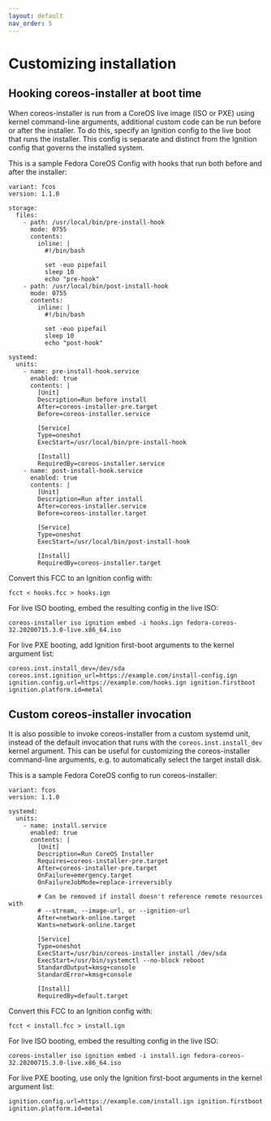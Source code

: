 ```yaml
---
layout: default
nav_order: 5
---
```


# Customizing installation

## Hooking coreos-installer at boot time

When coreos-installer is run from a CoreOS live image (ISO or PXE) using
kernel command-line arguments, additional custom code can be run before or
after the installer.  To do this, specify an Ignition config to the live
boot that runs the installer.  This config is separate and distinct from the
Ignition config that governs the installed system.

This is a sample Fedora CoreOS Config with hooks that run both before and
after the installer:

```
variant: fcos
version: 1.1.0

storage:
  files:
    - path: /usr/local/bin/pre-install-hook
      mode: 0755
      contents:
        inline: |
          #!/bin/bash

          set -euo pipefail
          sleep 10
          echo "pre-hook"
    - path: /usr/local/bin/post-install-hook
      mode: 0755
      contents:
        inline: |
          #!/bin/bash

          set -euo pipefail
          sleep 10
          echo "post-hook"

systemd:
  units:
    - name: pre-install-hook.service
      enabled: true
      contents: |
        [Unit]
        Description=Run before install
        After=coreos-installer-pre.target
        Before=coreos-installer.service

        [Service]
        Type=oneshot
        ExecStart=/usr/local/bin/pre-install-hook

        [Install]
        RequiredBy=coreos-installer.service
    - name: post-install-hook.service
      enabled: true
      contents: |
        [Unit]
        Description=Run after install
        After=coreos-installer.service
        Before=coreos-installer.target

        [Service]
        Type=oneshot
        ExecStart=/usr/local/bin/post-install-hook

        [Install]
        RequiredBy=coreos-installer.target
```

Convert this FCC to an Ignition config with:

```
fcct < hooks.fcc > hooks.ign
```

For live ISO booting, embed the resulting config in the live ISO:

```
coreos-installer iso ignition embed -i hooks.ign fedora-coreos-32.20200715.3.0-live.x86_64.iso
```

For live PXE booting, add Ignition first-boot arguments to the kernel argument
list:

```
coreos.inst.install_dev=/dev/sda coreos.inst.ignition_url=https://example.com/install-config.ign ignition.config.url=https://example.com/hooks.ign ignition.firstboot ignition.platform.id=metal
```

## Custom coreos-installer invocation

It is also possible to invoke coreos-installer from a custom systemd unit,
instead of the default invocation that runs with the
`coreos.inst.install_dev` kernel argument.  This can be useful for
customizing the coreos-installer command-line arguments, e.g. to
automatically select the target install disk.

This is a sample Fedora CoreOS config to run coreos-installer:

```
variant: fcos
version: 1.1.0

systemd:
  units:
    - name: install.service
      enabled: true
      contents: |
        [Unit]
        Description=Run CoreOS Installer
        Requires=coreos-installer-pre.target
        After=coreos-installer-pre.target
        OnFailure=emergency.target
        OnFailureJobMode=replace-irreversibly

        # Can be removed if install doesn't reference remote resources with
        # --stream, --image-url, or --ignition-url
        After=network-online.target
        Wants=network-online.target

        [Service]
        Type=oneshot
        ExecStart=/usr/bin/coreos-installer install /dev/sda
        ExecStart=/usr/bin/systemctl --no-block reboot
        StandardOutput=kmsg+console
        StandardError=kmsg+console

        [Install]
        RequiredBy=default.target
```

Convert this FCC to an Ignition config with:

```
fcct < install.fcc > install.ign
```

For live ISO booting, embed the resulting config in the live ISO:

```
coreos-installer iso ignition embed -i install.ign fedora-coreos-32.20200715.3.0-live.x86_64.iso
```

For live PXE booting, use only the Ignition first-boot arguments in the kernel
argument list:

```
ignition.config.url=https://example.com/install.ign ignition.firstboot ignition.platform.id=metal
```
